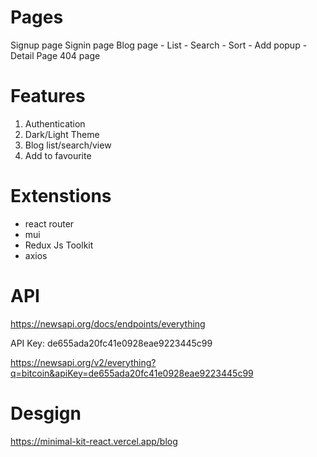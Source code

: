 # Pages
Signup page
Signin page
Blog page
    - List
    - Search
    - Sort
    - Add popup
    - Detail Page
404 page

# Features
1. Authentication
2. Dark/Light Theme
3. Blog list/search/view
4. Add to favourite

# Extenstions
- react router
- mui
- Redux Js Toolkit
- axios


# API 

https://newsapi.org/docs/endpoints/everything

API Key: de655ada20fc41e0928eae9223445c99

https://newsapi.org/v2/everything?q=bitcoin&apiKey=de655ada20fc41e0928eae9223445c99

# Desgign

https://minimal-kit-react.vercel.app/blog